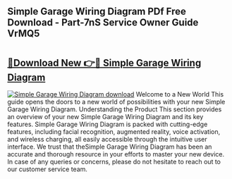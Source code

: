 ## Simple Garage Wiring Diagram PDf Free Download - Part-7nS Service Owner Guide VrMQ5

# <h2><a href="http://dfpkf4c.blite.top/?on=Simple+Garage+Wiring+Diagram">🔗Download New 👉🔴 Simple Garage Wiring Diagram</a></h2>

[![Simple Garage Wiring Diagram download](https://i.imgur.com/lujVjoI.png)](http://dfpkf4c.blite.top/?on=Simple+Garage+Wiring+Diagram)
Welcome to a New World This guide opens the doors to a new world of possibilities with your new Simple Garage Wiring Diagram. Understanding the Product This section provides an overview of your new Simple Garage Wiring Diagram and its key features. Simple Garage Wiring Diagram is packed with cutting-edge features, including facial recognition, augmented reality, voice activation, and wireless charging, all easily accessible through the intuitive user interface. We trust that theSimple Garage Wiring Diagram has been an accurate and thorough resource in your efforts to master your new device. In case of any queries or concerns, please do not hesitate to reach out to our customer service team.
